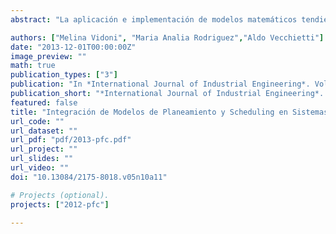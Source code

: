 ```yaml
---
abstract: "La aplicación e implementación de modelos matemáticos tendientes a colaborar con la toma de decisiones no resulta un proceso sencillo y directo: existen diversos factores que dificultan la integración de los modelos matemáticos desarrollados con los sistemas de información empresariales. ERP 2 Optimizer Linkage (E2OL) es un sistema que acopla un modelo matemático al sistema empresarial o ERP utilizado, proveyendo las interfaces necesarias para la adecuada visualización y facilitando el modelado de problemas típicos presentes en la gestión de empresas de producción, al incrementar el empleo de los modelos de optimización de la planificación y scheduling en los procesos de manufactura de las empresas."

authors: ["Melina Vidoni", "Maria Analia Rodriguez","Aldo Vecchietti"]
date: "2013-12-01T00:00:00Z"
image_preview: ""
math: true
publication_types: ["3"]
publication: "In *International Journal of Industrial Engineering*. Vol. 5(10), pp142-157"
publication_short: "*International Journal of Industrial Engineering*. Vol. 5(10), pp142-157"
featured: false
title: "Integración de Modelos de Planeamiento y Scheduling en Sistemas de Información Empresariales"
url_code: ""
url_dataset: ""
url_pdf: "pdf/2013-pfc.pdf"
url_project: ""
url_slides: ""
url_video: ""
doi: "10.13084/2175-8018.v05n10a11"

# Projects (optional).
projects: ["2012-pfc"]

---
```

